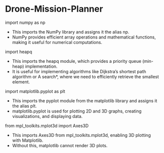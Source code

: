 # Drone-Mission-Planner


import numpy as np

* This imports the NumPy library and assigns it the alias np.
* NumPy provides efficient array operations and mathematical functions, making it useful for numerical computations.
  
import heapq

* This imports the heapq module, which provides a priority queue (min-heap) implementation.
* It is useful for implementing algorithms like Dijkstra’s shortest path algorithm or A search*, where we need to efficiently retrieve the smallest element.

  
import matplotlib.pyplot as plt

* This imports the pyplot module from the matplotlib library and assigns it the alias plt.
* matplotlib.pyplot is used for plotting 2D and 3D graphs, creating visualizations, and displaying data.

  
from mpl_toolkits.mplot3d import Axes3D

* This imports Axes3D from mpl_toolkits.mplot3d, enabling 3D plotting with Matplotlib.
* Without this, matplotlib cannot render 3D plots.
